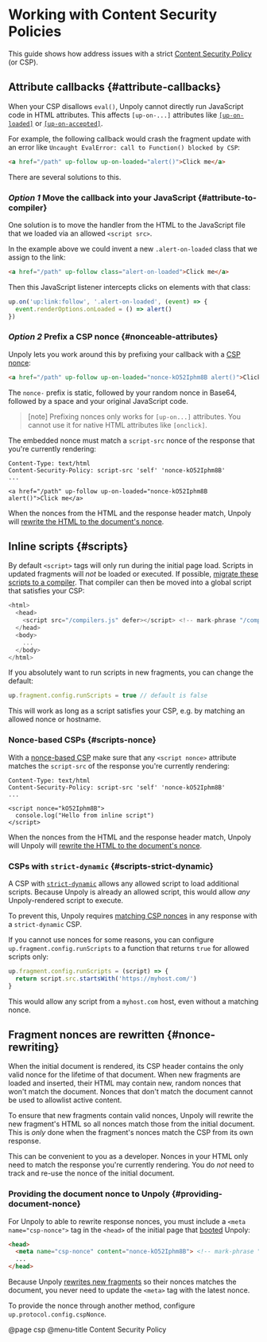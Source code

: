 Working with Content Security Policies
======================================

This guide shows how address issues with a strict [Content Security Policy](https://developer.mozilla.org/en-US/docs/Web/HTTP/CSP) (or  CSP). 


Attribute callbacks {#attribute-callbacks}
------------------------------------------

When your CSP disallows `eval()`, Unpoly cannot directly run JavaScript code in HTML attributes. This affects `[up-on-...]` attributes like [`[up-on-loaded]`](/up-follow#up-on-loaded) or [`[up-on-accepted]`](/up-layer-new#up-on-accepted).

For example, the following callback would crash the fragment update with an error like `Uncaught EvalError: call to Function() blocked by CSP`:

```html
<a href="/path" up-follow up-on-loaded="alert()">Click me</a>
```

There are several solutions to this.


### <em class="heading-prefix">Option 1</em> Move the callback into your JavaScript {#attribute-to-compiler}

One solution is to move the handler from the HTML to the JavaScript file that we loaded via an allowed `<script src>`.

In the example above we could invent a new `.alert-on-loaded` class that we assign to the link:

```html
<a href="/path" up-follow class="alert-on-loaded">Click me</a>
```

Then this JavaScript listener intercepts clicks on elements with that class:

```javascript
up.on('up:link:follow', '.alert-on-loaded', (event) => {
  event.renderOptions.onLoaded = () => alert()
})
```


### <em class="heading-prefix">Option 2</em> Prefix a CSP nonce {#nonceable-attributes}

Unpoly lets you work around this by prefixing your callback with a [CSP nonce](https://content-security-policy.com/nonce/):

```html
<a href="/path" up-follow up-on-loaded="nonce-kO52Iphm8B alert()">Click me</a>
```

The `nonce-` prefix is static, followed by your random nonce in Base64, followed by a space and your original JavaScript code.

> [note]
> Prefixing nonces only works for `[up-on...]` attributes. You cannot use it for native HTML attributes like `[onclick]`.

The embedded nonce must match a `script-src` nonce of the response that you're currently rendering:

```http
Content-Type: text/html
Content-Security-Policy: script-src 'self' 'nonce-kO52Iphm8B'
...

<a href="/path" up-follow up-on-loaded="nonce-kO52Iphm8B alert()">Click me</a>
```

When the nonces from the HTML and the response header match, Unpoly will [rewrite the HTML to the document's nonce](#nonce-rewriting).



Inline scripts {#scripts}
-------------------------

By default `<script>` tags will only run during the initial page load.
Scripts in updated fragments will *not* be loaded or executed.
If possible, [migrate these scripts to a compiler](#migrate-to-compiler). That compiler can then be moved into a
global script that satisfies your CSP:

```js
<html>
  <head>
    <script src="/compilers.js" defer></script> <!-- mark-phrase "/compilers.js" -->
  </head>
  <body>
    ...
  </body>
</html>
```

If you absolutely want to run scripts in new fragments, you can change the default:

```js
up.fragment.config.runScripts = true // default is false
```

This will work as long as a script satisfies your CSP, e.g. by matching an allowed nonce or hostname.


### Nonce-based CSPs {#scripts-nonce}

With a [nonce-based CSP](https://content-security-policy.com/nonce/) make sure that any `<script nonce>` attribute
matches the `script-src` of the response you're currently rendering:

```http
Content-Type: text/html
Content-Security-Policy: script-src 'self' 'nonce-kO52Iphm8B'
...

<script nonce="kO52Iphm8B">
  console.log("Hello from inline script")
</script>
```

When the nonces from the HTML and the response header match, Unpoly will Unpoly will [rewrite the HTML to the document's nonce](#nonce-rewriting).


### CSPs with `strict-dynamic` {#scripts-strict-dynamic}

A CSP with [`strict-dynamic`](https://content-security-policy.com/strict-dynamic/) allows any allowed script
to load additional scripts. Because Unpoly is already an allowed script,
this would allow *any* Unpoly-rendered script to execute.

To prevent this, Unpoly requires [matching CSP nonces](#scripts-nonce) in any response with a `strict-dynamic` CSP.

If you cannot use nonces for some reasons, you can configure `up.fragment.config.runScripts` to a function
that returns `true` for allowed scripts only:

```js
up.fragment.config.runScripts = (script) => {
  return script.src.startsWith('https://myhost.com/')
}
```

This would allow any script from a `myhost.com` host, even without a matching nonce.



Fragment nonces are rewritten {#nonce-rewriting}
------------------------------------------------

When the initial document is rendered, its CSP header contains the only valid nonce for the lifetime of that document. 
When new fragments are loaded and inserted, their HTML may contain new, random nonces that won't
match the document. Nonces that don't match the document cannot be used to allowlist active content.

To ensure that new fragments contain valid nonces, Unpoly will rewrite the new fragment's HTML
so all nonces match those from the initial document. This is *only* done when the fragment's nonces match the CSP from
its own response. 

This can be convenient to you as a developer.
Nonces in your HTML only need to match the response you're currently rendering.
You do *not* need to track and re-use the nonce of the initial document.

### Providing the document nonce to Unpoly {#providing-document-nonce}

For Unpoly to able to rewrite response nonces, you must include a `<meta name="csp-nonce">` tag
in the `<head>` of the initial page that [booted](/up.boot) Unpoly:

```html
<head>
  <meta name="csp-nonce" content="nonce-kO52Iphm8B"> <!-- mark-phrase "nonce-kO52Iphm8B" -->
  ...
</head>
```

Because Unpoly [rewrites new fragments](#nonce-rewriting) so their nonces matches the document,
you never need to update the `<meta>` tag with the latest nonce.

To provide the nonce through another method, configure `up.protocol.config.cspNonce`.


@page csp
@menu-title Content Security Policy

